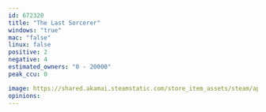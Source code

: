 ```yaml
---
id: 672320
title: "The Last Sorcerer"
windows: "true"
mac: "false"
linux: false
positive: 2
negative: 4
estimated_owners: "0 - 20000"
peak_ccu: 0

image: https://shared.akamai.steamstatic.com/store_item_assets/steam/apps/672320/header.jpg?t=1546103729
opinions:
---
```

